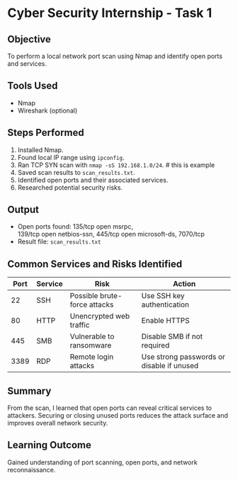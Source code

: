 
# Cyber Security Internship - Task 1

## Objective
To perform a local network port scan using Nmap and identify open ports and services.

## Tools Used
- Nmap
- Wireshark (optional)

## Steps Performed
1. Installed Nmap.
2. Found local IP range using `ipconfig`.
3. Ran TCP SYN scan with `nmap -sS 192.168.1.0/24`. # this is example
4. Saved scan results to `scan_results.txt`.
5. Identified open ports and their associated services.
6. Researched potential security risks.

## Output
- Open ports found: 135/tcp  open  msrpc,  
                    139/tcp  open  netbios-ssn, 
                    445/tcp  open  microsoft-ds, 
                    7070/tcp
- Result file: `scan_results.txt`

## Common Services and Risks Identified 

| Port | Service | Risk | Action |
|------|----------|------|--------|
| 22 | SSH | Possible brute-force attacks | Use SSH key authentication |
| 80 | HTTP | Unencrypted web traffic | Enable HTTPS |
| 445 | SMB | Vulnerable to ransomware | Disable SMB if not required |
| 3389 | RDP | Remote login attacks | Use strong passwords or disable if unused |

## Summary
From the scan, I learned that open ports can reveal critical services to attackers. 
Securing or closing unused ports reduces the attack surface and improves overall network security.

## Learning Outcome
Gained understanding of port scanning, open ports, and network reconnaissance.
